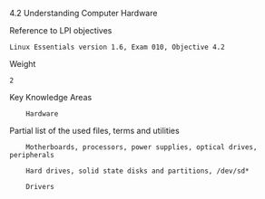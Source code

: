 4.2 Understanding Computer Hardware

Reference to LPI objectives

    Linux Essentials version 1.6, Exam 010, Objective 4.2

Weight

    2

Key Knowledge Areas

        Hardware

Partial list of the used files, terms and utilities

        Motherboards, processors, power supplies, optical drives, peripherals

        Hard drives, solid state disks and partitions, /dev/sd*

        Drivers
